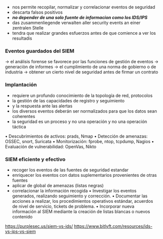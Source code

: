 - nos permite recopilar, normalizar y correlacionar eventos de seguridad
- descarta falsos positivos
- ***no depender de una solo fuente de informacion como los IDS/IPS***
- das zusammenliegende verwalten aller security events an einer zentralen Stelle
- tendra que realizar grandes esfuerzos antes de que comience a ver los resultadis


### Eventos guardados del SIEM
-> el análisis forense se favorece por las funciones de gestión de eventos
-> generaciòn de informes
-> el cumplimiento de una norma de gobierno o de industria
-> obtener un cierto nivel de seguridad antes de firmar un contrato

### Implantación 
- requiere un profundo conocimiento de la topología de red, protocolos 
- la gestión de las capacidades de registro y seguimiento
- y la respuesta ante las alertas
- los diversos eventos deberán ser normalizados para que los datos sean coherentes
- la seguridad es un proceso y no una operación y no una operación táctica


• Descubrimientos de activos: prads, Nmap
• Detección de amenazas: OSSEC, snort, Suricata
• Monitorización: fprobe, ntop, tcpdump, Nagios
• Evaluación de vulnerabilidad: OpenVas, Nikto


### SIEM eficiente y efectivo
- recoger los eventos de las fuentes de seguridad estandar
- enriquecer los eventos con datos suplementarios provenientes de otras fuentes
- aplicar de global de amenazas (listas negras)
- correlacionar la información recogida
• Investigar los eventos generados, realizando
seguimiento y corrección.
• Documentar las acciones a realizar, los
procedimientos operativos estándar, acuerdos de
nivel de servicio, tickets de problema.
• Incorporar nueva información al SIEM mediante la
creación de listas blancas o nuevos contenido

https://purplesec.us/siem-vs-ids/
https://www.bitlyft.com/resources/ids-vs-ips-vs-siem